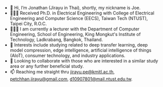 - 👋 Hi, I’m Jonathan (Jirayu in Thai), shortly, my nickname is Joe.
- 👨🏽‍🎓 Received Ph.D. in Electrical Engineering with College of Electrical Engineering and Computer Science (EECS), Taiwan Tech (NTUST), Taipei City, R.O.C.
- 👨🏽‍💻 I am currently a lecturer with the Department of Computer Engineering, School of Engineering, King Mongkut's Institute of Technology, Ladkrabang, Bangkok, Thailand. 
- 🌱 Interests include studying related to deep transfer learning, deep model compression, edge intelligence, artificial intelligence of things (AIoT), consumer technology, and industry applications.
- 💞️ Looking to collaborate with those who are interested in a similar study area or any further beneficial study.
- 📫 Reaching me straight thru jirayu.pe@kmitl.ac.th, petchhan.jirayu@gmail.com, d10907801@mail.ntust.edu.tw.

<!---
pjirayu/pjirayu is a ✨ special ✨ repository because its `README.md` (this file) appears on your GitHub profile.
You can click the Preview link to take a look at your changes.
--->

